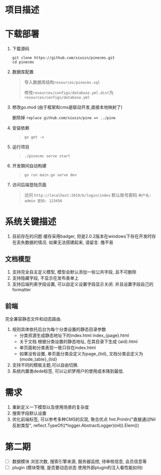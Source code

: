 # 项目描述 #


# 下载部署 #

1. 下载源码
    ```
    git clone https://github.com/xiusin/pinecms.git
    cd pinecms
    ```
2. 数据库配置
    > 导入数据库结构`resources/pinecms.sql`
    >
    >修改`resources/configs/database.yml.dist`为`resources/configs/database.yml`
    

3. 修改go.mod (由于框架和cms是联动开发,直接本地映射了)

    删除掉 `replace github.com/xiusin/pine => ../pine`

4. 安装依赖
    > `go get -v`

5. 运行项目
    > `./pinecms serve start` 

6. 开发期间自动构建
    > `go run main.go serve dev`

7. 访问后端登陆页面
    > 访问 `http://localhost:2019/b/login/index`
    > 默认账号密码 `用户名: admin 密码: 123456`

# 系统关键描述 #

1. 目前存在的问题 缓存采用badger, 但是2.0.2版本在windows下存在开发时存在丢失数据的情况. 如果无法搭建起来, 请留言. 撸不易

## 文档模型 ## 

1. 支持完全自主定义模型, 模型会默认添加一些公共字段, 且不可删除
2. 支持隐藏字段, 不显示在发布表单上
3. 支持后端列表字段设置, 可以自定义设置字段显示关闭. 并且设置字段自己的formatter

## 前端 ##

完全兼容静态文件和动态路由. 
1. 规则具体依托后台为每个分类设置的静态目录参数
    - 分类资源生成静态地址下的index.html index_{page}.html 
    - 关于文档 根据分类设置的静态地址, 在其目录下生成 {aid}.html
    - 单页面和分类表现一致只存在index.html
    - 如果没有设置, 单页面分类会定义为page_{tid}, 文档分类会定义为 {mode_table}_{tid}
2. 支持不同的模板主题,可以自由切换.
3. 系统内置类dede标签, 可以让织梦用户的使用成本降到最低. 


# 需求 #

1. 重新定义一下模型以及使用场景的复杂度
2. 搜索字段默认设置
3. 优化前端标签, 可以参考多种CMS的实现, 聚合优点
	fmt.Println("直接通过Nil反射类型", reflect.TypeOf((*logger.AbstractLogger)(nil)).Elem())

# 第二期 #
- [ ] 数据模块 浏览次数, 搜索引擎来源, 服务器监控, 待审核信息, 会员信息等
- [ ] plugin (模块管理, 是否要动态状态 使用外部plugin的注入看性能如何)